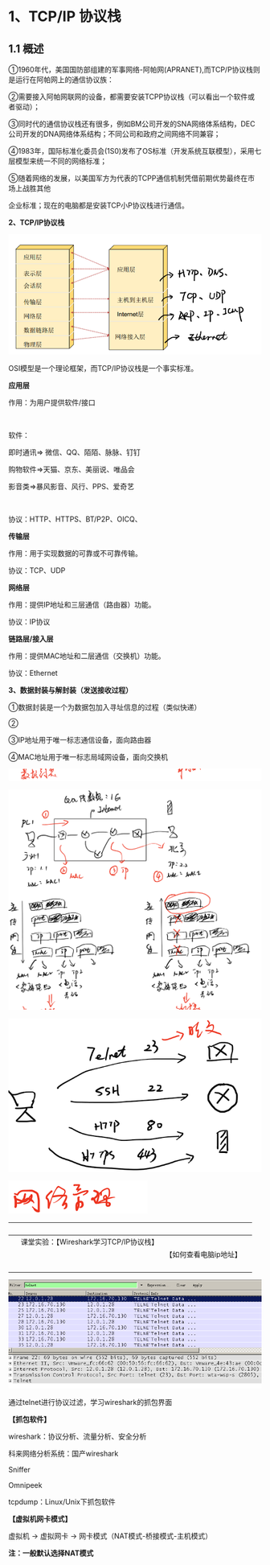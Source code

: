 # 1、TCP/IP 协议栈

## 1.1 概述

①1960年代，美国国防部组建的军事网络-阿帕网(APRANET),而TCP/P协议栈则是运行在阿帕网上的通信协议族：

②需要接入阿帕网联网的设备，都需要安装TCPP协议栈（可以看出一个软件或者驱动）；

③同时代的通信协议栈还有很多，例如BM公司开发的SNA网络体系结构，DEC公司开发的DNA网络体系结构；不同公司和政府之间网络不同兼容；

④1983年，国际标准化委员会(1S0)发布了OS标准（开发系统互联模型），采用七层模型来统一不同的网络标准；

⑤随着网络的发展，以美国军方为代表的TCPP通信机制凭借前期优势最终在市场上战胜其他

企业标准；现在的电脑都是安装TCP小P协议栈进行通信。

**2、TCP/IP协议栈**

![](images/WEBRESOURCEf66cfee0254888bd0f6f18d62a2b5af7截图.png)

OSI模型是一个理论框架，而TCP/IP协议栈是一个事实标准。

**应用层**

作用：为用户提供软件/接口

 

软件：

即时通讯=> 微信、QQ、陌陌、脉脉、钉钉

购物软件=>天猫、京东、美丽说、唯品会

影音类=>暴风影音、风行、PPS、爱奇艺

 

协议：HTTP、HTTPS、BT/P2P、OICQ、

**传输层**

作用：用于实现数据的可靠或不可靠传输。

协议：TCP、UDP

**网络层**

作用：提供IP地址和三层通信（路由器）功能。

协议：IP协议

**链路层/接入层**

作用：提供MAC地址和二层通信（交换机）功能。

协议：Ethernet

**3、数据封装与解封装（发送接收过程）**

①数据封装是一个为数据包加入寻址信息的过程（类似快递）

②

③IP地址用于唯一标志通信设备，面向路由器

④MAC地址用于唯一标志局域网设备，面向交换机

![](images/WEBRESOURCE5fe3bb47c0215eff6a3e3ebd6edcdd0a截图.png)

![](images/WEBRESOURCEa151b8275b43f0f953467927c026e8ed截图.png)

![](images/WEBRESOURCE5fc3404d40125db402a435618207df57截图.png)

![](images/WEBRESOURCEa974cb96507c551c1cc5bcb25d91c84f截图.png)

|   |   |   |   | 
| -- | -- | -- | -- |
|   | 课堂实验：【Wireshark学习TCP/IP协议栈】 |   |   | 
|   |   | 【如何查看电脑ip地址】 | 
|   |   |   | 


![](images/WEBRESOURCE05085d29a5b0068ee9f31a2e0e03dbf4截图.png)

通过telnet进行协议过滤，学习wireshark的抓包界面

**【抓包软件】**

wireshark：协议分析、流量分析、安全分析

科来网络分析系统：国产wireshark

Sniffer

Omnipeek

tcpdump：Linux/Unix下抓包软件

**【虚拟机网卡模式】**

虚拟机 -> 虚拟网卡 -> 网卡模式（NAT模式-桥接模式-主机模式）

**注：一般默认选择NAT模式**